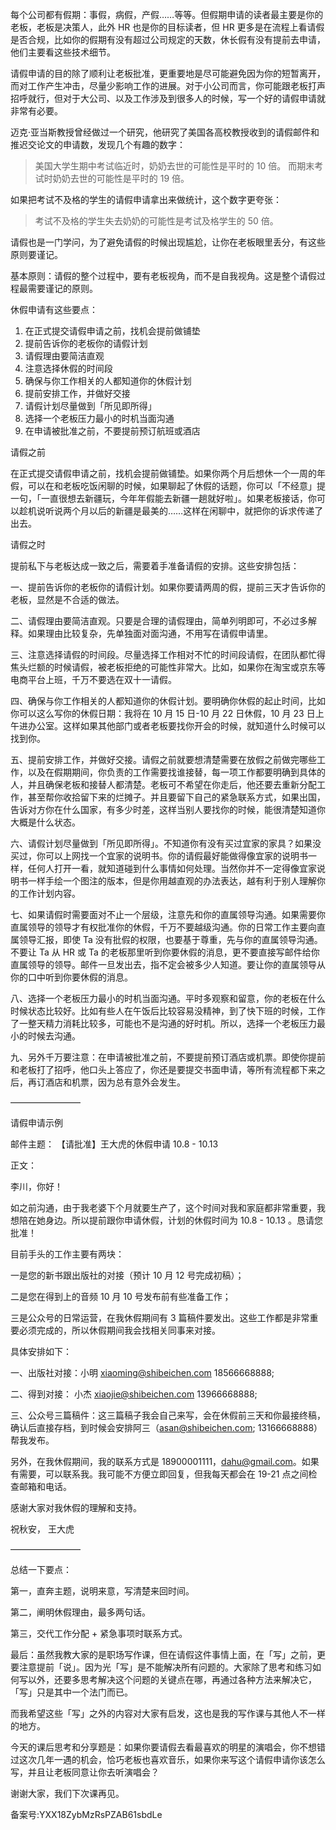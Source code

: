每个公司都有假期：事假，病假，产假……等等。但假期申请的读者最主要是你的老板，老板是决策人，此外 HR 也是你的目标读者，但 HR 更多是在流程上看请假是否合规，比如你的假期有没有超过公司规定的天数，休长假有没有提前去申请，他们主要看这些技术细节。

请假申请的目的除了顺利让老板批准，更重要地是尽可能避免因为你的短暂离开，而对工作产生冲击，尽量少影响工作的进展。对于小公司而言，你可能跟老板打声招呼就行，但对于大公司、以及工作涉及到很多人的时候，写一个好的请假申请就非常有必要。

迈克·亚当斯教授曾经做过一个研究，他研究了美国各高校教授收到的请假邮件和推迟交论文的申请数，发现几个有趣的数字：

> 美国大学生期中考试临近时，奶奶去世的可能性是平时的 10 倍。 而期末考试时奶奶去世的可能性是平时的 19 倍。

如果把考试不及格的学生的请假申请拿出来做统计，这个数字更夸张：

> 考试不及格的学生失去奶奶的可能性是考试及格学生的 50 倍。

请假也是一门学问，为了避免请假的时候出现尴尬，让你在老板眼里丢分，有这些原则要谨记。

基本原则：请假的整个过程中，要有老板视角，而不是自我视角。这是整个请假过程最需要谨记的原则。

休假申请有这些要点：

1.  在正式提交请假申请之前，找机会提前做铺垫
2.  提前告诉你的老板你的请假计划
3.  请假理由要简洁直观
4.  注意选择休假的时间段
5.  确保与你工作相关的人都知道你的休假计划
6.  提前安排工作，并做好交接
7.  请假计划尽量做到「所见即所得」
8.  选择一个老板压力最小的时机当面沟通
9.  在申请被批准之前，不要提前预订航班或酒店

请假之前

在正式提交请假申请之前，找机会提前做铺垫。如果你两个月后想休一个一周的年假，可以在和老板吃饭闲聊的时候，如果聊起了休假的话题，你可以「不经意」提一句，「一直很想去新疆玩，今年年假能去新疆一趟就好啦」。如果老板接话，你可以趁机说听说两个月以后的新疆是最美的……这样在闲聊中，就把你的诉求传递了出去。

请假之时

提前私下与老板达成一致之后，需要着手准备请假的安排。这些安排包括：

一、提前告诉你的老板你的请假计划。如果你要请两周的假，提前三天才告诉你的老板，显然是不合适的做法。

二、请假理由要简洁直观。只要是合理的请假理由，简单列明即可，不必过多解释。如果理由比较复杂，先单独面对面沟通，不用写在请假申请里。

三、注意选择请假的时间段。尽量选择工作相对不忙的时间段请假，在团队都忙得焦头烂额的时候请假，被老板拒绝的可能性非常大。比如，如果你在淘宝或京东等电商平台上班，千万不要选在双十一请假。

四、确保与你工作相关的人都知道你的休假计划。要明确你休假的起止时间，比如你可以这么写你的休假日期：我将在 10 月 15 日-10 月 22 日休假，10 月 23 日上午进办公室。这样如果其他部门或者老板要找你开会的时候，就知道什么时候可以找到你。

五、提前安排工作，并做好交接。请假之前就要想清楚需要在放假之前做完哪些工作，以及在假期期间，你负责的工作需要找谁接替，每一项工作都要明确到具体的人，并且确保老板和接替人都清楚。老板可不希望在你走后，他还要去重新分配工作，甚至帮你收拾留下来的烂摊子。并且要留下自己的紧急联系方式，如果出国，告诉对方你在什么国家，有多少时差，这样当别人要找你的时候，能很清楚知道你大概是什么状态。

六、请假计划尽量做到「所见即所得」。不知道你有没有买过宜家的家具？如果没买过，你可以上网找一个宜家的说明书。你的请假最好能做得像宜家的说明书一样，任何人打开一看，就知道碰到什么事情如何处理。当然你并不一定得像宜家说明书一样手绘一个图注的版本，但是你用越直观的办法表达，越有利于别人理解你的工作计划内容。

七、如果请假时需要面对不止一个层级，注意先和你的直属领导沟通。如果需要你直属领导的领导才有权批准你的休假，千万不要越级沟通。你的日常工作主要向直属领导汇报，即使 Ta 没有批假的权限，也要基于尊重，先与你的直属领导沟通。不要让 Ta 从 HR 或 Ta 的老板那里听到你要休假的消息，更不要直接写邮件给你直属领导的领导。邮件一旦发出去，指不定会被多少人知道。要让你的直属领导从你的口中听到你要休假的消息。

八、选择一个老板压力最小的时机当面沟通。平时多观察和留意，你的老板在什么时候状态比较好。比如有些人在午饭后比较容易没精神，到了快下班的时候，工作了一整天精力消耗比较多，可能也不是沟通的好时机。所以，选择一个老板压力最小的时候去沟通。

九、另外千万要注意：在申请被批准之前，不要提前预订酒店或机票。即使你提前和老板打了招呼，他口头上答应了，你还是要提交书面申请，等所有流程都下来之后，再订酒店和机票，因为总有意外会发生。

————————

请假申请示例

邮件主题： 【请批准】王大虎的休假申请 10.8 \- 10.13

正文：

李川，你好！

如之前沟通，由于我老婆下个月就要生产了，这个时间对我和家庭都非常重要，我想陪在她身边。所以提前跟你申请休假，计划的休假时间为 10.8 \- 10.13 。恳请您批准！

目前手头的工作主要有两块：

一是您的新书跟出版社的对接（预计 10 月 12 号完成初稿）；

二是您在得到上的音频 10 月 10 号发布前有些准备工作；

三是公众号的日常运营，在我休假期间有 3 篇稿件要发出。这些工作都是非常重要必须完成的，所以休假期间我会找相关同事来对接。

具体安排如下：

一、出版社对接：小明 <xiaoming@shibeichen.com> 18566668888;

二、得到对接： 小杰 <xiaojie@shibeichen.com> 13966668888;

三、公众号三篇稿件：这三篇稿子我会自己来写，会在休假前三天和你最接终稿，确认后直接存档，到时候会安排阿三（<asan@shibeichen.com>; 13166668888）帮我发布。

另外，在我休假期间，我的联系方式是 18900001111，<dahu@gmail.com>。如果有需要，可以联系我。我可能不方便立即回复，但我每天都会在 19-21 点之间检查邮箱和电话。

感谢大家对我休假的理解和支持。

祝秋安， 王大虎

————————

总结一下要点：

第一，直奔主题，说明来意，写清楚来回时间。

第二，阐明休假理由，最多两句话。

第三，交代工作分配 + 紧急事项时联系方式。

最后：虽然我教大家的是职场写作课，但在请假这件事情上面，在「写」之前，更要注意提前「说」。因为光「写」是不能解决所有问题的。大家除了思考和练习如何写以外，还要多思考解决这个问题的关键点在哪，再通过各种方法来解决它，「写」只是其中一个法门而已。

而我希望这些「写」之外的内容对大家有启发，这也是我的写作课与其他人不一样的地方。

今天的课后思考和分享题是：如果你要请假去看最喜欢的明星的演唱会，你不想错过这次几年一遇的机会，恰巧老板也喜欢音乐，如果你来写这个请假申请你该怎么写，并且让老板同意让你去听演唱会？

谢谢大家，我们下次课再见。

备案号:YXX18ZybMzRsPZAB61sbdLe